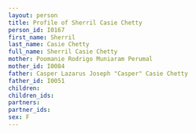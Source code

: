 ```yaml
---
layout: person
title: Profile of Sherril Casie Chetty
person_id: I0167
first_name: Sherril
last_name: Casie Chetty
full_name: Sherril Casie Chetty
mother: Poomanie Rodrigo Muniaram Perumal
mother_id: I0084
father: Casper Lazarus Joseph "Casper" Casie Chetty
father_id: I0051
children:
children_ids:
partners:
partner_ids:
sex: F
---
```


